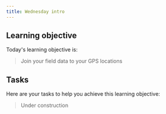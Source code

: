 ```yaml
---
title: Wednesday intro
---
```


## Learning objective
Today's learning objective is:

> Join your field data to your GPS locations

## Tasks
Here are your tasks to help you achieve this learning objective:

> Under construction